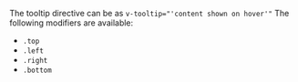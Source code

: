 The tooltip directive can be as `v-tooltip="'content shown on hover'"`
The following modifiers are available:
 - `.top`
 - `.left`
 - `.right`
 - `.bottom`
